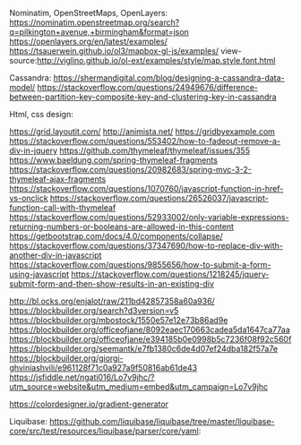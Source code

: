 Nominatim, OpenStreetMaps, OpenLayers:
https://nominatim.openstreetmap.org/search?q=pilkington+avenue,+birmingham&format=json
https://openlayers.org/en/latest/examples/
https://tsauerwein.github.io/ol3/mapbox-gl-js/examples/
view-source:http://viglino.github.io/ol-ext/examples/style/map.style.font.html


Cassandra:
https://shermandigital.com/blog/designing-a-cassandra-data-model/
https://stackoverflow.com/questions/24949676/difference-between-partition-key-composite-key-and-clustering-key-in-cassandra


Html, css design:

https://grid.layoutit.com/
http://animista.net/
https://gridbyexample.com
https://stackoverflow.com/questions/553402/how-to-fadeout-remove-a-div-in-jquery
https://github.com/thymeleaf/thymeleaf/issues/355
https://www.baeldung.com/spring-thymeleaf-fragments
https://stackoverflow.com/questions/20982683/spring-mvc-3-2-thymeleaf-ajax-fragments
https://stackoverflow.com/questions/1070760/javascript-function-in-href-vs-onclick
https://stackoverflow.com/questions/26526037/javascript-function-call-with-thymeleaf
https://stackoverflow.com/questions/52933002/only-variable-expressions-returning-numbers-or-booleans-are-allowed-in-this-content
https://getbootstrap.com/docs/4.0/components/collapse/
https://stackoverflow.com/questions/37347690/how-to-replace-div-with-another-div-in-javascript
https://stackoverflow.com/questions/9855656/how-to-submit-a-form-using-javascript
https://stackoverflow.com/questions/1218245/jquery-submit-form-and-then-show-results-in-an-existing-div

http://bl.ocks.org/enjalot/raw/211bd42857358a60a936/
https://blockbuilder.org/search?d3version=v5
https://blockbuilder.org/mbostock/1550e57e12e73b86ad9e
https://blockbuilder.org/officeofjane/8092eaec170663cadea5da1647ca77aa
https://blockbuilder.org/officeofjane/e394185b0e0998b5c7236f08f92c560f
https://blockbuilder.org/seemantk/e7fb1380c6de4d07ef24dba182f57a7e
https://blockbuilder.org/giorgi-ghviniashvili/e961128f71c0a927a9f50816ab61de43
https://jsfiddle.net/ngati016/Lo7v9jhc/?utm_source=website&utm_medium=embed&utm_campaign=Lo7v9jhc

https://colordesigner.io/gradient-generator
    
Liquibase:
https://github.com/liquibase/liquibase/tree/master/liquibase-core/src/test/resources/liquibase/parser/core/yaml:    